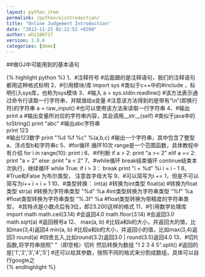 ```yaml
---
layout: python_item
permalink: /python/ojintroduction/
title: "Online Judgement Introduction"
date: "2013-11-25 02:12:52 +0200"
author: wh1100717
version: 1.0.0
categories: [demo]
---
```


##做OJ中可能用到的基本语句

{% highlight python %}
1、#注释符号
	#后面跟的是注释语句，我们的注释语句都用这种格式标明
2、#引用模块/库
import sys #类似于c++中的#include <stdio>，标明引入sys库，也称为sys模块
3、#输入
a = sys.stdin.readline() 
    #该方法表示通过命令行读取一行字符串，并赋值给a变量
    #注意该方法得到的是带有“\n”(即换行符)的字符串
a = raw_input() #也可以使用该方法来读取一行字符串
4、#输出
print a
    #输出变量所对应的字符串内容，其会调用__str__(self)
    #类似于java中的toString()
print "abc"	
    #输出abc字符串  
print 123	
    #输出123数字
print "%d %f %c" %(a,b,c) 
    #输出一个字符串，其中包含了整型a、浮点型b和字符串c
5、#for循环.循环10次   range是一个范围函数，具体教程中有介绍
for i in range(10):
    print i
6、#if判断
if a > 2:
    print "a >= 2"
elif a == 2:
    print "a = 2"
else:
    print "a < 2"
7、#while循环  break结束循环 continue结束本次执行，继续循环
while True:
    if i > 3： break
    print "i = %d" %i
    i = i - 1
8、#True和False  为布尔类型， 注意首字母大写
9、#可以简写为i += 1，但是不可以简写为i++
i = i + 1
10、#类型转换：
int(a)          #转换为int类型
float(a)        #转换为float类型
str(a)          #转换为字符串类型
"%d" %a         #int类型转换为字符串类型
"%f" %a         #float类型转换为字符串类型
"%.3f" %a       #float类型转换为带精度的字符串类型，
                #其特点是小数点后有3位，即23.200这样的格式
11、#引用数学处理库
import math 
math.ceil(3.14)     #会返回4.0
math.floor(3.14)    #会返回3.0
math.sqrt(a)        #返回根号a
12、
max(a, b)       #比较a和b的大小，并返回大的值，比如max(3,4)返回4
min(a, b)       #比较a和b的大小，并返回小的值，比如max(3,4)返回3
round(a)        #四舍五入,比如round(3.2)返回3.0	| round(3.5)返回4.0
13、#切片函数,将字符串按照" "（即空格）切片 然后转换为数组
"1 2 3 4 5".split() #返回的是['1','2','3','4','5']
    #还可以给其参数，按照不同的格式来分割成数组，具体可以自行google之   
{% endhighlight %}